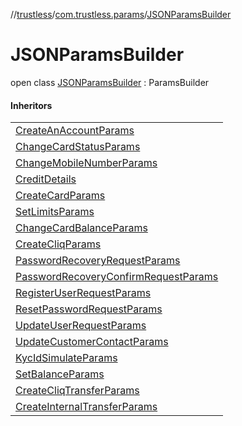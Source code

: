 //[trustless](../../../index.md)/[com.trustless.params](../index.md)/[JSONParamsBuilder](index.md)

# JSONParamsBuilder

open class [JSONParamsBuilder](index.md) : ParamsBuilder

#### Inheritors

| |
|---|
| [CreateAnAccountParams](../../com.trustless.requests.accounts.createAnAccount/-create-an-account-params/index.md) |
| [ChangeCardStatusParams](../../com.trustless.requests.cards.changeCardStatus/-change-card-status-params/index.md) |
| [ChangeMobileNumberParams](../../com.trustless.requests.cards.changeMobileNumber/-change-mobile-number-params/index.md) |
| [CreditDetails](../../com.trustless.requests.cards.createCard/-credit-details/index.md) |
| [CreateCardParams](../../com.trustless.requests.cards.createCard/-create-card-params/index.md) |
| [SetLimitsParams](../../com.trustless.requests.cards.setLimits/-set-limits-params/index.md) |
| [ChangeCardBalanceParams](../../com.trustless.requests.cards.topUp/-change-card-balance-params/index.md) |
| [CreateCliqParams](../../com.trustless.requests.cliq/-create-cliq-params/index.md) |
| [PasswordRecoveryRequestParams](../../com.trustless.requests.identity.passwordRecovery/-password-recovery-request-params/index.md) |
| [PasswordRecoveryConfirmRequestParams](../../com.trustless.requests.identity.passwordRecoveryConfirm/-password-recovery-confirm-request-params/index.md) |
| [RegisterUserRequestParams](../../com.trustless.requests.identity.registerUser/-register-user-request-params/index.md) |
| [ResetPasswordRequestParams](../../com.trustless.requests.identity.resetPassword/-reset-password-request-params/index.md) |
| [UpdateUserRequestParams](../../com.trustless.requests.identity.updateUser/-update-user-request-params/index.md) |
| [UpdateCustomerContactParams](../../com.trustless.requests.kyc.updateCustomerContact/-update-customer-contact-params/index.md) |
| [KycIdSimulateParams](../../com.trustless.requests.simulate.kycId/-kyc-id-simulate-params/index.md) |
| [SetBalanceParams](../../com.trustless.requests.simulate.setBalance/-set-balance-params/index.md) |
| [CreateCliqTransferParams](../../com.trustless.requests.transfers/-create-cliq-transfer-params/index.md) |
| [CreateInternalTransferParams](../../com.trustless.requests.transfers/-create-internal-transfer-params/index.md) |
